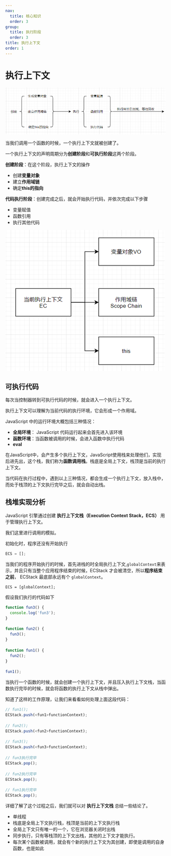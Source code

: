 ```yaml
---
nav:
  title: 核心知识
  order: 3
group:
  title: 执行阶段
  order: 3
title: 执行上下文
order: 1
---
```

# 执行上下文

![image-20210822160057708](./image-20210822160057708.png)

当我们调用一个函数的时候，一个执行上下文就被创建了。

一个执行上下文的声明周期分为**创建阶段**和**可执行阶段**这两个阶段。

**创建阶段**：在这个阶段，执行上下文的操作

- 创建**变量对象**
- 建立**作用域链**
- 确定**this的指向**

**代码执行阶段**：创建完成之后，就会开始执行代码，并依次完成以下步骤

- 变量赋值
- 函数引用
- 执行其他代码

![image-20210822160505417](./image-20210822160505417.png)

## 可执行代码

每次当控制器转到可执行代码的时候，就会进入一个执行上下文。

执行上下文可以理解为当前代码的执行环境，它会形成一个作用域。

JavaScript 中的运行环境大概包括三种情况：

- **全局环境**： JavaScript 代码运行起来会首先进入该环境
- **函数环境**：当函数被调用的时候，会进入函数中执行代码
- **eval**

在JavaScript中，会产生多个执行上下文，JavaScript使用栈来处理他们，实现后进先出，这个栈，我们称为**函数调用栈**。栈底是全局上下文，栈顶是当前的执行上下文。

当代码在执行过程中，遇到以上三种情况，都会生成一个执行上下文，放入栈中，而处于栈顶的上下文执行完毕之后，就会自动出栈。

## 栈堆实现分析

JavaScript 引擎通过创建 **执行上下文栈（Execution Context Stack，ECS）** 用于管理执行上下文。

我们这里进行调用的模拟。

初始化时，程序还没有开始执行

```js
ECS = [];
```

当我们的程序开始执行的时候，首先进栈的时全局执行上下文,`globalContext`来表示，并且只有当整个应用程序结束的时候，ECStack 才会被清空，所以**程序结束之前**， ECStack 最底部永远有个 `globalContext`。

```
ECS = [globalContext];
```

假设我们执行的代码如下

```js
function fun3() {
  console.log('fun3');
}

function fun2() {
  fun3();
}

function fun1() {
  fun2();
}

fun1();
```

当执行一个函数的时候，就会创建一个执行上下文，并且压入执行上下文栈，当函数执行完毕的时候，就会将函数的执行上下文从栈中弹出。

知道了这样的工作原理，让我们来看看如何处理上面这段代码：

```js
// fun1();
ECStack.push(<fun1>functionContext);

// fun2();
ECStack.push(<fun2>functionContext);

// fun3();
ECStack.push(<fun3>functionContext);

// fun3执行完毕
ECStack.pop();

// fun2执行完毕
ECStack.pop();

// fun1执行完毕
ECStack.pop();
```

详细了解了这个过程之后，我们就可以对 **执行上下文栈** 总结一些结论了。

- 单线程
- 栈底是全局上下文执行栈，栈顶是当前的上下文执行栈
- 全局上下文只有唯一的一个，它在浏览器关闭时出栈
- 同步执行，只有等栈顶的上下文出栈，其他的上下文才能执行。
- 每次某个函数被调用，就会有个新的执行上下文为其创建，即使是调用的自身函数，也是如此